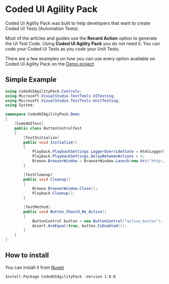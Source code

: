 # Coded UI Agility Pack
Coded UI Agility Pack was built to help developers that want to create Coded UI Tests (Automation Tests).

Most of the articles and guides use the **Record Action** option to generate the UI Test Code. Using **Coded UI Agility Pack** you do not need it. You can code your Coded Ui Tests as you code your Unit Tests.

There are a few examples on how you can use every option available on Coded UI Agility Pack on the [Demo project](https://github.com/quintelab/CodedUIAgilityPack/tree/master/CodedUIAgilityPack.Demo)

## Simple Example

```c#
using CodedUIAgilityPack.Controls;
using Microsoft.VisualStudio.TestTools.UITesting;
using Microsoft.VisualStudio.TestTools.UnitTesting;
using System;

namespace CodedUIAgilityPack.Demo
{
    [CodedUITest]
    public class ButtonControlTest
    {
        [TestInitialize]
        public void Initialize()
        {
            Playback.PlaybackSettings.LoggerOverrideState = HtmlLoggerState.AllActionSnapshot;
            Playback.PlaybackSettings.DelayBetweenActions = 0;
            Browse.BrowserWindow = BrowserWindow.Launch(new Uri("http://localhost/CodedUIAgilityPack.Web/Button"));
        }

        [TestCleanup]
        public void Cleanup()
        {
            Browse.BrowserWindow.Close();
            Playback.Cleanup();
        }

        [TestMethod]
        public void Button_Should_Be_Active()
        {
            ButtonControl button = new ButtonControl("active_button");
            Assert.AreEqual(true, button.IsEnabled());
        }
    }
}

```
## How to install
You can install it from [Nuget](https://www.nuget.org/packages/CodedUIAgilityPack/)

```
Install-Package CodedUIAgilityPack -Version 1.0.0
```

